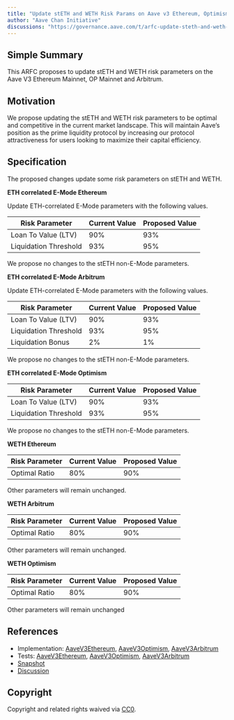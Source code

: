 ```yaml
---
title: "Update stETH and WETH Risk Params on Aave v3 Ethereum, Optimism and Arbitrum"
author: "Aave Chan Initiative"
discussions: "https://governance.aave.com/t/arfc-update-steth-and-weth-risk-params-on-aave-v3-ethereum-optimism-and-arbitrum/16168"
---
```


## Simple Summary

This ARFC proposes to update stETH and WETH risk parameters on the Aave V3 Ethereum Mainnet, OP Mainnet and Arbitrum.

## Motivation

We propose updating the stETH and WETH risk parameters to be optimal and competitive in the current market landscape. This will maintain Aave’s position as the prime liquidity protocol by increasing our protocol attractiveness for users looking to maximize their capital efficiency.

## Specification

The proposed changes update some risk parameters on stETH and WETH.

**ETH correlated E-Mode Ethereum**

Update ETH-correlated E-Mode parameters with the following values.

| Risk Parameter        | Current Value | Proposed Value |
| --------------------- | ------------- | -------------- |
| Loan To Value (LTV)   | 90%           | 93%            |
| Liquidation Threshold | 93%           | 95%            |

We propose no changes to the stETH non-E-Mode parameters.

**ETH correlated E-Mode Arbitrum**

Update ETH-correlated E-Mode parameters with the following values.

| Risk Parameter        | Current Value | Proposed Value |
| --------------------- | ------------- | -------------- |
| Loan To Value (LTV)   | 90%           | 93%            |
| Liquidation Threshold | 93%           | 95%            |
| Liquidation Bonus     | 2%            | 1%             |

We propose no changes to the stETH non-E-Mode parameters.

**ETH correlated E-Mode Optimism**

| Risk Parameter        | Current Value | Proposed Value |
| --------------------- | ------------- | -------------- |
| Loan To Value (LTV)   | 90%           | 93%            |
| Liquidation Threshold | 93%           | 95%            |

We propose no changes to the stETH non-E-Mode parameters.

**WETH Ethereum**

| Risk Parameter | Current Value | Proposed Value |
| -------------- | ------------- | -------------- |
| Optimal Ratio  | 80%           | 90%            |

Other parameters will remain unchanged.

**WETH Arbitrum**

| Risk Parameter | Current Value | Proposed Value |
| -------------- | ------------- | -------------- |
| Optimal Ratio  | 80%           | 90%            |

Other parameters will remain unchanged.

**WETH Optimism**

| Risk Parameter | Current Value | Proposed Value |
| -------------- | ------------- | -------------- |
| Optimal Ratio  | 80%           | 90%            |

Other parameters will remain unchanged

## References

- Implementation: [AaveV3Ethereum](https://github.com/bgd-labs/aave-proposals-v3/blob/main/src/20240121_Multi_UpdateStETHAndWETHRiskParamsOnAaveV3EthereumOptimismAndArbitrum/AaveV3Ethereum_UpdateStETHAndWETHRiskParamsOnAaveV3EthereumOptimismAndArbitrum_20240121.sol), [AaveV3Optimism](https://github.com/bgd-labs/aave-proposals-v3/blob/main/src/20240121_Multi_UpdateStETHAndWETHRiskParamsOnAaveV3EthereumOptimismAndArbitrum/AaveV3Optimism_UpdateStETHAndWETHRiskParamsOnAaveV3EthereumOptimismAndArbitrum_20240121.sol), [AaveV3Arbitrum](https://github.com/bgd-labs/aave-proposals-v3/blob/main/src/20240121_Multi_UpdateStETHAndWETHRiskParamsOnAaveV3EthereumOptimismAndArbitrum/AaveV3Arbitrum_UpdateStETHAndWETHRiskParamsOnAaveV3EthereumOptimismAndArbitrum_20240121.sol)
- Tests: [AaveV3Ethereum](https://github.com/bgd-labs/aave-proposals-v3/blob/main/src/20240121_Multi_UpdateStETHAndWETHRiskParamsOnAaveV3EthereumOptimismAndArbitrum/AaveV3Ethereum_UpdateStETHAndWETHRiskParamsOnAaveV3EthereumOptimismAndArbitrum_20240121.t.sol), [AaveV3Optimism](https://github.com/bgd-labs/aave-proposals-v3/blob/main/src/20240121_Multi_UpdateStETHAndWETHRiskParamsOnAaveV3EthereumOptimismAndArbitrum/AaveV3Optimism_UpdateStETHAndWETHRiskParamsOnAaveV3EthereumOptimismAndArbitrum_20240121.t.sol), [AaveV3Arbitrum](https://github.com/bgd-labs/aave-proposals-v3/blob/main/src/20240121_Multi_UpdateStETHAndWETHRiskParamsOnAaveV3EthereumOptimismAndArbitrum/AaveV3Arbitrum_UpdateStETHAndWETHRiskParamsOnAaveV3EthereumOptimismAndArbitrum_20240121.t.sol)
- [Snapshot](https://snapshot.org/#/aave.eth/proposal/0xb8790aeb32267062c1500deb613ad15ebd5deac4d78d1786cb1690c12d0512c9)
- [Discussion](https://governance.aave.com/t/arfc-update-steth-and-weth-risk-params-on-aave-v3-ethereum-optimism-and-arbitrum/16168)

## Copyright

Copyright and related rights waived via [CC0](https://creativecommons.org/publicdomain/zero/1.0/).
